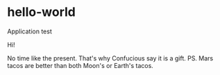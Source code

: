 # hello-world
Application test

Hi!

No time like the present. That's why Confucious say it is a gift.
PS. Mars tacos are better than both Moon's or Earth's tacos.
